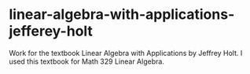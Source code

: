 # linear-algebra-with-applications-jefferey-holt
Work for the textbook Linear Algebra with Applications by Jeffrey Holt. I used this textbook for Math 329 Linear Algebra.
